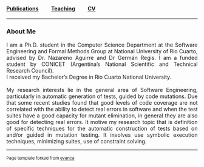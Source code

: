 #### [Publications](/publications)&nbsp;   &nbsp;   &nbsp;   &nbsp;   &nbsp; [Teaching](/teaching)&nbsp;   &nbsp;   &nbsp;   &nbsp;   &nbsp;   [CV](/CVPolitano-2019-Ingles.pdf")

---

### About Me

<div style="text-align: justify"> 
	I am a Ph.D. student in the Computer Science Department at the Software Engineering and Formal Methods Group at National University of Rio Cuarto, advised by Dr. Nazareno Aguirre and Dr Germán Regis. I am a funded student by CONICET (Argentina’s National Scientific and Technical Research Council).
	<br>
	I received my Bachelor’s Degree in Rio Cuarto National University.
	<br>
	<br>
	My research interests lie in the general area of Software Engineering, particularly in automatic generation of tests, guided by code mutations. Due that some recent studies found that good levels of code coverage are not correlated with the ability to detect real errors in software and when the test suites have a good capacity for mutant elimination, in general they are also good for detecting real errors. 
	It motive my research topic that is definition of specific techniques for the automatic construction of tests based on and/or guided in mutation testing. It involves use symbolic execution techniques, minimizing suites, use of constraint solving.
</div>





---
<p style="font-size:11px">Page template forked from <a href="https://github.com/evanca/quick-portfolio">evanca</a></p>
<!-- Remove above link if you don't want to attibute -->
